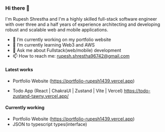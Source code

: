 ### Hi there 👋

I'm Rupesh Shrestha and I'm a highly skilled full-stack software engineer with over three and a half years of experience architecting and developing robust and scalable web and mobile applications.

- 🔭 I’m currently working on my portfolio website
- 🌱 I’m currently learning Web3 and AWS
- 💬 Ask me about Fullstack(web/mobile) development
- 📫 How to reach me: rupesh.shrestha96742@gmail.com

#### Latest works

- Portfolio Website (https://portfolio-rupesh1439.vercel.app)

- Todo App (React | ChakraUI | Zustand | Vite | Vercel)
https://todo-zustand-tawny.vercel.app/


#### Currently working

- Portfolio Website (https://portfolio-rupesh1439.vercel.app)
- JSON to typescript types(interface)
